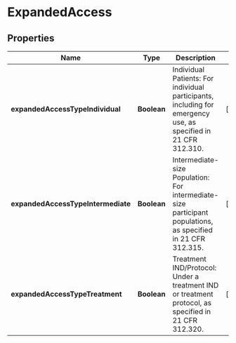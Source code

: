 # ExpandedAccess

## Properties
Name | Type | Description | Notes
------------ | ------------- | ------------- | -------------
**expandedAccessTypeIndividual** | **Boolean** | Individual Patients: For individual participants, including for emergency use, as specified in 21 CFR 312.310. |  [optional]
**expandedAccessTypeIntermediate** | **Boolean** | Intermediate-size Population: For intermediate-size participant populations, as specified in 21 CFR 312.315. |  [optional]
**expandedAccessTypeTreatment** | **Boolean** | Treatment IND/Protocol: Under a treatment IND or treatment protocol, as specified in 21 CFR 312.320. |  [optional]
